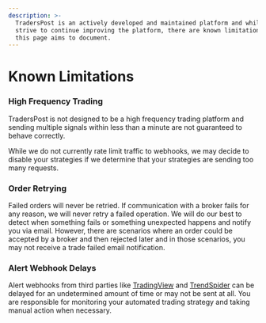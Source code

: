 ```yaml
---
description: >-
  TradersPost is an actively developed and maintained platform and while we
  strive to continue improving the platform, there are known limitations that
  this page aims to document.
---
```


# Known Limitations

### High Frequency Trading

TradersPost is not designed to be a high frequency trading platform and sending multiple signals within less than a minute are not guaranteed to behave correctly.

While we do not currently rate limit traffic to webhooks, we may decide to disable your strategies if we determine that your strategies are sending too many requests.

### Order Retrying

Failed orders will never be retried. If communication with a broker fails for any reason, we will never retry a failed operation. We will do our best to detect when something fails or something unexpected happens and notify you via email. However, there are scenarios where an order could be accepted by a broker and then rejected later and in those scenarios, you may not receive a trade failed email notification.

### Alert Webhook Delays

Alert webhooks from third parties like [TradingView](tradingview.md) and [TrendSpider](trend-spider.md) can be delayed for an undetermined amount of time or may not be sent at all. You are responsible for monitoring your automated trading strategy and taking manual action when necessary.&#x20;
